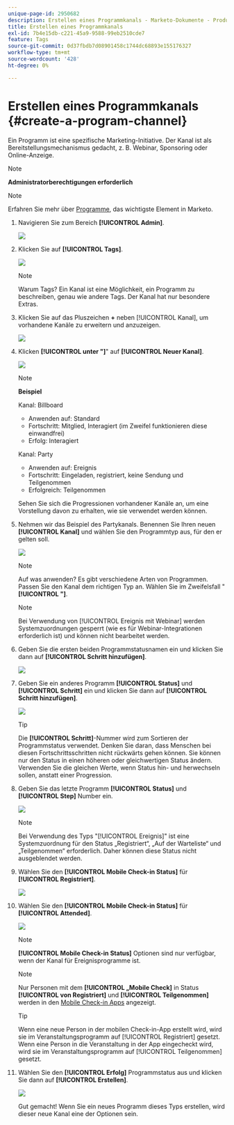 ```yaml
---
unique-page-id: 2950682
description: Erstellen eines Programmkanals - Marketo-Dokumente - Produktdokumentation
title: Erstellen eines Programmkanals
exl-id: 7b4e15db-c221-45a9-9588-99eb2510cde7
feature: Tags
source-git-commit: 0d37fbdb7d08901458c1744dc68893e155176327
workflow-type: tm+mt
source-wordcount: '428'
ht-degree: 0%

---
```


# Erstellen eines Programmkanals {#create-a-program-channel}

Ein Programm ist eine spezifische Marketing-Initiative. Der Kanal ist als Bereitstellungsmechanismus gedacht, z. B. Webinar, Sponsoring oder Online-Anzeige.

>[!NOTE]
>
>**Administratorberechtigungen erforderlich**

>[!NOTE]
>
>Erfahren Sie mehr über [Programme](/help/marketo/product-docs/core-marketo-concepts/programs/creating-programs/understanding-programs.md), das wichtigste Element in Marketo.

1. Navigieren Sie zum Bereich **[!UICONTROL Admin]**.

   ![](assets/create-a-program-channel-1.png)

1. Klicken Sie auf **[!UICONTROL Tags]**.

   ![](assets/create-a-program-channel-2.png)

   >[!NOTE]
   >
   >Warum Tags? Ein Kanal ist eine Möglichkeit, ein Programm zu beschreiben, genau wie andere Tags. Der Kanal hat nur besondere Extras.

1. Klicken Sie auf das Pluszeichen **+** neben [!UICONTROL Kanal], um vorhandene Kanäle zu erweitern und anzuzeigen.

   ![](assets/create-a-program-channel-3.png)

1. Klicken **[!UICONTROL unter &quot;]**&quot; auf **[!UICONTROL Neuer Kanal]**.

   ![](assets/create-a-program-channel-4.png)

   >[!NOTE]
   >
   >**Beispiel**
   >
   >Kanal: Billboard
   >
   >* Anwenden auf: Standard
   >* Fortschritt: Mitglied, Interagiert (im Zweifel funktionieren diese einwandfrei)
   >* Erfolg: Interagiert
   >
   >Kanal: Party
   >
   >* Anwenden auf: Ereignis
   >* Fortschritt: Eingeladen, registriert, keine Sendung und Teilgenommen
   >* Erfolgreich: Teilgenommen
   >
   >Sehen Sie sich die Progressionen vorhandener Kanäle an, um eine Vorstellung davon zu erhalten, wie sie verwendet werden können.

1. Nehmen wir das Beispiel des Partykanals. Benennen Sie Ihren neuen **[!UICONTROL Kanal]** und wählen Sie den Programmtyp aus, für den er gelten soll.

   ![](assets/create-a-program-channel-5.png)

   >[!NOTE]
   >
   >Auf was anwenden? Es gibt verschiedene Arten von Programmen. Passen Sie den Kanal dem richtigen Typ an. Wählen Sie im Zweifelsfall &quot;**[!UICONTROL &quot;]**.

   >[!NOTE]
   >
   >Bei Verwendung von [!UICONTROL Ereignis mit Webinar] werden Systemzuordnungen gesperrt (wie es für Webinar-Integrationen erforderlich ist) und können nicht bearbeitet werden.

1. Geben Sie die ersten beiden Programmstatusnamen ein und klicken Sie dann auf **[!UICONTROL Schritt hinzufügen]**.

   ![](assets/create-a-program-channel-6.png)

1. Geben Sie ein anderes Programm **[!UICONTROL Status]** und **[!UICONTROL Schritt]** ein und klicken Sie dann auf **[!UICONTROL Schritt hinzufügen]**.

   ![](assets/create-a-program-channel-7.png)

   >[!TIP]
   >
   >Die **[!UICONTROL Schritt]**-Nummer wird zum Sortieren der Programmstatus verwendet. Denken Sie daran, dass Menschen bei diesen Fortschrittsschritten nicht rückwärts gehen können. Sie können nur den Status in einen höheren oder gleichwertigen Status ändern. Verwenden Sie die gleichen Werte, wenn Status hin- und herwechseln sollen, anstatt einer Progression.

1. Geben Sie das letzte Programm **[!UICONTROL Status]** und **[!UICONTROL Step]** Number ein.

   ![](assets/create-a-program-channel-8.png)

   >[!NOTE]
   >
   >Bei Verwendung des Typs &quot;[!UICONTROL Ereignis]&quot; ist eine Systemzuordnung für den Status „Registriert“, „Auf der Warteliste“ und „Teilgenommen“ erforderlich. Daher können diese Status nicht ausgeblendet werden.

1. Wählen Sie den **[!UICONTROL Mobile Check-in Status]** für **[!UICONTROL Registriert]**.

   ![](assets/create-a-program-channel-9.png)

1. Wählen Sie den **[!UICONTROL Mobile Check-in Status]** für **[!UICONTROL Attended]**.

   ![](assets/create-a-program-channel-10.png)

   >[!NOTE]
   >
   >**[!UICONTROL Mobile Check-in Status]** Optionen sind nur verfügbar, wenn der Kanal für Ereignisprogramme ist.

   >[!NOTE]
   >
   >Nur Personen mit dem **[!UICONTROL „Mobile Check]** in Status **[!UICONTROL von Registriert]** und **[!UICONTROL Teilgenommen]** werden in den [Mobile Check-in Apps](/help/marketo/product-docs/core-marketo-concepts/mobile-apps/event-check-in/event-check-in-overview.md) angezeigt.

   >[!TIP]
   >
   >Wenn eine neue Person in der mobilen Check-in-App erstellt wird, wird sie im Veranstaltungsprogramm auf [!UICONTROL Registriert] gesetzt. Wenn eine Person in die Veranstaltung in der App eingecheckt wird, wird sie im Veranstaltungsprogramm auf [!UICONTROL Teilgenommen] gesetzt.

1. Wählen Sie den **[!UICONTROL Erfolg]** Programmstatus aus und klicken Sie dann auf **[!UICONTROL Erstellen]**.

   ![](assets/create-a-program-channel-11.png)

   Gut gemacht! Wenn Sie ein neues Programm dieses Typs erstellen, wird dieser neue Kanal eine der Optionen sein.
